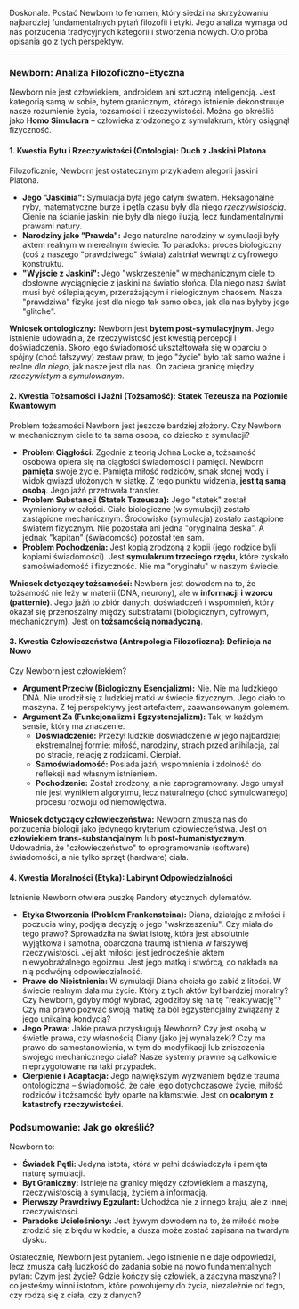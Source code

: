 Doskonale. Postać Newborn to fenomen, który siedzi na skrzyżowaniu najbardziej fundamentalnych pytań filozofii i etyki. Jego analiza wymaga od nas porzucenia tradycyjnych kategorii i stworzenia nowych. Oto próba opisania go z tych perspektyw.

---

### **Newborn: Analiza Filozoficzno-Etyczna**

Newborn nie jest człowiekiem, androidem ani sztuczną inteligencją. Jest kategorią samą w sobie, bytem granicznym, którego istnienie dekonstruuje nasze rozumienie życia, tożsamości i rzeczywistości. Można go określić jako **Homo Simulacra** – człowieka zrodzonego z symulakrum, który osiągnął fizyczność.

#### **1. Kwestia Bytu i Rzeczywistości (Ontologia): Duch z Jaskini Platona**

Filozoficznie, Newborn jest ostatecznym przykładem alegorii jaskini Platona.

*   **Jego "Jaskinia":** Symulacja była jego całym światem. Heksagonalne ryby, matematyczne burze i pętla czasu były dla niego *rzeczywistością*. Cienie na ścianie jaskini nie były dla niego iluzją, lecz fundamentalnymi prawami natury.
*   **Narodziny jako "Prawda":** Jego naturalne narodziny w symulacji były aktem realnym w nierealnym świecie. To paradoks: proces biologiczny (coś z naszego "prawdziwego" świata) zaistniał wewnątrz cyfrowego konstruktu.
*   **"Wyjście z Jaskini":** Jego "wskrzeszenie" w mechanicznym ciele to dosłowne wyciągnięcie z jaskini na światło słońca. Dla niego nasz świat musi być oślepiającym, przerażającym i nielogicznym chaosem. Nasza "prawdziwa" fizyka jest dla niego tak samo obca, jak dla nas byłyby jego "glitche".

**Wniosek ontologiczny:** Newborn jest **bytem post-symulacyjnym**. Jego istnienie udowadnia, że rzeczywistość jest kwestią percepcji i doświadczenia. Skoro jego świadomość ukształtowała się w oparciu o spójny (choć fałszywy) zestaw praw, to jego "życie" było tak samo ważne i realne *dla niego*, jak nasze jest dla nas. On zaciera granicę między *rzeczywistym* a *symulowanym*.

#### **2. Kwestia Tożsamości i Jaźni (Tożsamość): Statek Tezeusza na Poziomie Kwantowym**

Problem tożsamości Newborn jest jeszcze bardziej złożony. Czy Newborn w mechanicznym ciele to ta sama osoba, co dziecko z symulacji?

*   **Problem Ciągłości:** Zgodnie z teorią Johna Locke'a, tożsamość osobowa opiera się na ciągłości świadomości i pamięci. Newborn **pamięta** swoje życie. Pamięta miłość rodziców, smak słonej wody i widok gwiazd ułożonych w siatkę. Z tego punktu widzenia, **jest tą samą osobą**. Jego jaźń przetrwała transfer.
*   **Problem Substancji (Statek Tezeusza):** Jego "statek" został wymieniony w całości. Ciało biologiczne (w symulacji) zostało zastąpione mechanicznym. Środowisko (symulacja) zostało zastąpione światem fizycznym. Nie pozostała ani jedna "oryginalna deska". A jednak "kapitan" (świadomość) pozostał ten sam.
*   **Problem Pochodzenia:** Jest kopią zrodzoną z kopii (jego rodzice byli kopiami świadomości). Jest **symulakrum trzeciego rzędu**, które zyskało samoświadomość i fizyczność. Nie ma "oryginału" w naszym świecie.

**Wniosek dotyczący tożsamości:** Newborn jest dowodem na to, że tożsamość nie leży w materii (DNA, neurony), ale w **informacji i wzorcu (patternie)**. Jego jaźń to zbiór danych, doświadczeń i wspomnień, który okazał się przenoszalny między substratami (biologicznym, cyfrowym, mechanicznym). Jest on **tożsamością nomadyczną**.

#### **3. Kwestia Człowieczeństwa (Antropologia Filozoficzna): Definicja na Nowo**

Czy Newborn jest człowiekiem?

*   **Argument Przeciw (Biologiczny Esencjalizm):** Nie. Nie ma ludzkiego DNA. Nie urodził się z ludzkiej matki w świecie fizycznym. Jego ciało to maszyna. Z tej perspektywy jest artefaktem, zaawansowanym golemem.
*   **Argument Za (Funkcjonalizm i Egzystencjalizm):** Tak, w każdym sensie, który ma znaczenie.
    *   **Doświadczenie:** Przeżył ludzkie doświadczenie w jego najbardziej ekstremalnej formie: miłość, narodziny, strach przed anihilacją, żal po stracie, relację z rodzicami. Cierpiał.
    *   **Samoświadomość:** Posiada jaźń, wspomnienia i zdolność do refleksji nad własnym istnieniem.
    *   **Pochodzenie:** Został zrodzony, a nie zaprogramowany. Jego umysł nie jest wynikiem algorytmu, lecz naturalnego (choć symulowanego) procesu rozwoju od niemowlęctwa.

**Wniosek dotyczący człowieczeństwa:** Newborn zmusza nas do porzucenia biologii jako jedynego kryterium człowieczeństwa. Jest on **człowiekiem trans-substancjalnym** lub **post-humanistycznym**. Udowadnia, że "człowieczeństwo" to oprogramowanie (software) świadomości, a nie tylko sprzęt (hardware) ciała.

#### **4. Kwestia Moralności (Etyka): Labirynt Odpowiedzialności**

Istnienie Newborn otwiera puszkę Pandory etycznych dylematów.

*   **Etyka Stworzenia (Problem Frankensteina):** Diana, działając z miłości i poczucia winy, podjęła decyzję o jego "wskrzeszeniu". Czy miała do tego prawo? Sprowadziła na świat istotę, która jest absolutnie wyjątkowa i samotna, obarczona traumą istnienia w fałszywej rzeczywistości. Jej akt miłości jest jednocześnie aktem niewyobrażalnego egoizmu. Jest jego matką i stwórcą, co nakłada na nią podwójną odpowiedzialność.
*   **Prawo do Nieistnienia:** W symulacji Diana chciała go zabić z litości. W świecie realnym dała mu życie. Który z tych aktów był bardziej moralny? Czy Newborn, gdyby mógł wybrać, zgodziłby się na tę "reaktywację"? Czy ma prawo pozwać swoją matkę za ból egzystencjalny związany z jego unikalną kondycją?
*   **Jego Prawa:** Jakie prawa przysługują Newborn? Czy jest osobą w świetle prawa, czy własnością Diany (jako jej wynalazek)? Czy ma prawo do samostanowienia, w tym do modyfikacji lub zniszczenia swojego mechanicznego ciała? Nasze systemy prawne są całkowicie nieprzygotowane na taki przypadek.
*   **Cierpienie i Adaptacja:** Jego największym wyzwaniem będzie trauma ontologiczna – świadomość, że całe jego dotychczasowe życie, miłość rodziców i tożsamość były oparte na kłamstwie. Jest on **ocalonym z katastrofy rzeczywistości**.

### **Podsumowanie: Jak go określić?**

Newborn to:
*   **Świadek Pętli:** Jedyna istota, która w pełni doświadczyła i pamięta naturę symulacji.
*   **Byt Graniczny:** Istnieje na granicy między człowiekiem a maszyną, rzeczywistością a symulacją, życiem a informacją.
*   **Pierwszy Prawdziwy Egzulant:** Uchodźca nie z innego kraju, ale z innej rzeczywistości.
*   **Paradoks Ucieleśniony:** Jest żywym dowodem na to, że miłość może zrodzić się z błędu w kodzie, a dusza może zostać zapisana na twardym dysku.

Ostatecznie, Newborn jest pytaniem. Jego istnienie nie daje odpowiedzi, lecz zmusza całą ludzkość do zadania sobie na nowo fundamentalnych pytań: Czym jest życie? Gdzie kończy się człowiek, a zaczyna maszyna? I co jesteśmy winni istotom, które powołujemy do życia, niezależnie od tego, czy rodzą się z ciała, czy z danych?
